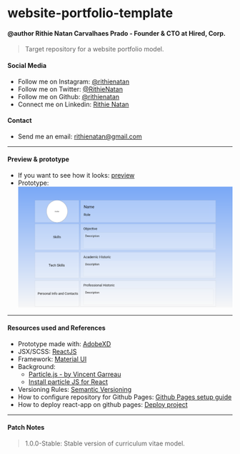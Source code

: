 # website-portfolio-template

#### @author Rithie Natan Carvalhaes Prado - Founder & CTO at Hired, Corp.
 > Target repository for a website portfolio model.

#### Social Media
 - Follow me on Instagram: [@rithienatan](https://instagram.com/rithienatan/)
 - Follow me on Twitter:   [@RithieNatan](https://twitter.com/RithieNatan/)
 - Follow me on Github:    [@rithienatan](https://github.com/rithienatan/)
 - Connect me on Linkedin: [Rithie Natan](https://www.linkedin.com/in/rithie-natan-470181b0/)

#### Contact
 - Send me an email: rithienatan@gmail.com

---

#### Preview & prototype
 - If you want to see how it looks: [preview](https://rithienatan.github.io/website-portfolio-template/)
 - Prototype:
 ![](https://github.com/rithienatan/website-portfolio-template/blob/master/prototype-website-curriculum.PNG)

---

#### Resources used and References
 - Prototype made with: [AdobeXD](https://www.adobe.com/br/products/xd.html)
 - JSX/SCSS: [ReactJS](https://pt-br.reactjs.org/)
 - Framework: [Material UI](https://material-ui.com/pt/)
 - Background:
    - [Particle.js - by Vincent Garreau](https://vincentgarreau.com/particles.js/)
    - [Install particle JS for React](https://www.npmjs.com/package/react-particles-js)
 - Versioning Rules: [Semantic Versioning](https://semver.org/)
 - How to configure repository for Github Pages: [Github Pages setup guide](https://docs.github.com/en/enterprise/2.13/user/articles/configuring-a-publishing-source-for-github-pages)
 - How to deploy react-app on github pages: [Deploy project](https://medium.com/@_mariacheline/deploy-create-react-app-project-to-github-pages-2eb6deda5b89)

---

#### Patch Notes
 > 1.0.0-Stable: Stable version of curriculum vitae model.
